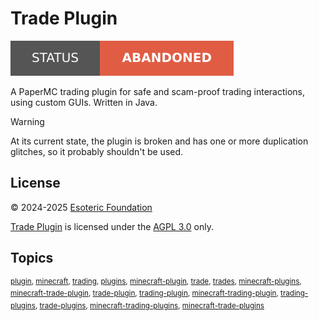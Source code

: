 # Trade Plugin

[![Project status: abandoned](./assets/images/badges/status.svg)](/)

A PaperMC trading plugin for safe and scam-proof trading interactions, using custom GUIs. Written in Java.

> [!WARNING]
> At its current state, the plugin is broken and has one or more duplication glitches, so it probably shouldn't be used.

## License

&copy; 2024-2025 [Esoteric Foundation](https://esoteric.foundation)

[Trade Plugin](/) is licensed under the [AGPL 3.0](./LICENSE) only.

## Topics

<sup>[plugin](https://github.com/topics/plugin), [minecraft](https://github.com/topics/minecraft), [trading](https://github.com/topics/trading), [plugins](https://github.com/topics/plugins), [minecraft-plugin](https://github.com/topics/minecraft-plugin), [trade](https://github.com/topics/trade), [trades](https://github.com/topics/trades), [minecraft-plugins](https://github.com/topics/minecraft-plugins), [minecraft-trade-plugin](https://github.com/topics/minecraft-trade-plugin), [trade-plugin](https://github.com/topics/trade-plugin), [trading-plugin](https://github.com/topics/trading-plugin), [minecraft-trading-plugin](https://github.com/topics/minecraft-trading-plugin), [trading-plugins](https://github.com/topics/trading-plugins), [trade-plugins](https://github.com/topics/trade-plugins), [minecraft-trading-plugins](https://github.com/topics/minecraft-trading-plugins), [minecraft-trade-plugins](https://github.com/topics/minecraft-trade-plugins)</sup>
